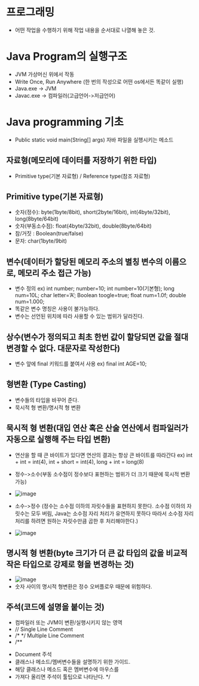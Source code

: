 # 프로그래밍
-	어떤 작업을 수행하기 위해 작업 내용을 순서대로 나열해 놓은 것.


# Java Program의 실행구조
-	JVM 가상머신 위에서 작동
-	Write Once, Run Anywhere (한 번의 작성으로 어떤 os에서든 똑같이 실행)
-	Java.exe -> JVM
-	Javac.exe -> 컴파일러(고급언어->저급언어)


# Java programming 기초
-	Public static void main(String[] args) 자바 파일을 실행시키는 메소드
## 자료형(메모리에 데이터를 저장하기 위한 타입) 
-	Primitive type(기본 자료형) / Reference type(참조 자료형)
## Primitive type(기본 자료형)
-	숫자(정수): byte(1byte/8bit), short(2byte/16bit), int(4byte/32bit), long(8byte/64bit) 
-	숫자(부동소수점): float(4byte/32bit), double(8byte/64bit)
-	참/거짓 : Boolean(true/false)
-	문자: char(1byte/9bit)
## 변수(데이터가 할당된 메모리 주소의 별칭 변수의 이름으로, 메모리 주소 접근 가능) 
-	변수 정의 ex) int number; number=10; int number=10(기본형); long num=10L; char letter=’A’; Boolean toogle=true; float num=1.0f; double num=1.000;
-	똑같은 변수 명칭은 사용이 불가능하다.
-	변수는 선언된 위치에 따라 사용할 수 있는 범위가 달라진다.
## 상수(변수가 정의되고 최초 한번 값이 할당되면 값을 절대 변경할 수 없다. 대문자로 작성한다)
- 변수 앞에 final 키워드를 붙여서 사용 ex) final int AGE=10;
## 형변환 (Type Casting)
- 변수들의 타입을 바꾸어 준다.
- 묵시적 형 변환/명시적 형 변환
## 묵시적 형 변환(대입 연산 혹은 산술 연산에서 컴파일러가 자동으로 실행해 주는 타입 변환)
- 연산을 할 때 큰 바이트가 있다면 연산의 결과는 항상 큰 바이트를 따라간다 ex) int + int = int(4), int + short = int(4), long + int = long(8)
-	정수->소수(부동 소수점이 정수보다 표현하는 범위가 더 크기 때문에 묵시적 변환 가능)
-	![image](https://github.com/JiChaeYoung/ktdsUniversity/assets/103018258/d8d1f515-156f-42bf-9673-b5bdeca0fe0a)

-	소수->정수 (정수는 소수점 이하의 자릿수들을 표현하지 못한다. 소수점 이하의 자릿수는 모두 버림, Java는 소수점 자리 처리가 유연하지 못하다 따라서 소수점 자리 처리를 하려면 원하는 자릿수만큼 곱한 후 처리해야한다.)
-	![image](https://github.com/JiChaeYoung/ktdsUniversity/assets/103018258/f6c5c790-2e45-4064-b8da-4fbd544cc05b)

## 명시적 형 변환(byte 크기가 더 큰 값 타입의 값을 비교적 작은 타입으로 강제로 형을 변경하는 것)
-	![image](https://github.com/JiChaeYoung/ktdsUniversity/assets/103018258/3dc7525e-bed2-4901-bd57-5d383f3cb871)
-	숫자 사이의 명시적 형변환은 정수 오버플로우 때문에 위험하다.
## 주석(코드에 설명을 붙이는 것)
- 컴파일러 또는 JVM이 변환/실행시키지 않는 영역
- // Single Line Comment
- /* */ Multiple Line Comment
- /**
 *  Document 주석
 *  클래스나 메소드/멤버변수들을 설명하기 위한 가이드.
 *  해당 클래스나 메소드 혹은 멤버변수에 마우스를 
 *  가져다 올리면 주석이 툴팁으로 나타난다.
 */ 







